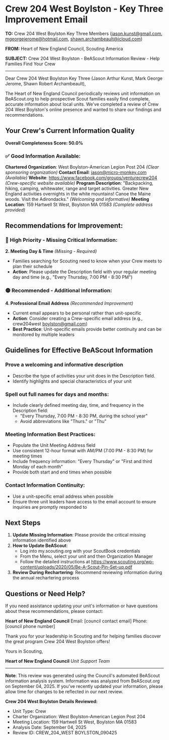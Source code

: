 # Crew 204 West Boylston - Key Three Improvement Email

**TO:** Crew 204 West Boylston Key Three Members (jason.kunst@gmail.com, mgeorgejerome@hotmail.com, shawn.archambeault@icloud.com)

**FROM:** Heart of New England Council, Scouting America

**SUBJECT:** Crew 204 West Boylston - BeAScout Information Review - Help Families Find Your Crew

---

Dear Crew 204 West Boylston Key Three (Jason Arthur Kunst, Mark George Jerome, Shawn Robert Archambeault),

The Heart of New England Council periodically reviews unit information on BeAScout.org to help prospective Scout families easily find complete, accurate information about local units. We've completed a review of Crew 204 West Boylston's online presence and wanted to share our findings and recommendations.

## Your Crew's Current Information Quality

**Overall Completeness Score: 50.0%**

### ✅ **Good Information Available:**
**Chartered Organization**: West Boylston-American Legion Post 204 *(Clear sponsoring organization)*
**Contact Email**: jason@micro-monkey.com *(Available)*
**Website**: https://www.facebook.com/groups/venturecrew204 *(Crew-specific website available)*
**Program Description**: "Backpacking, hiking, camping, whitewater, range and target activities. Greater New England activities overnights in the white mountains! Canoe the Maine woods. Visit the Adirondacks." *(Welcoming and informative)*
**Meeting Location**: 159 Hartwell St West, Boylston MA 01583 *(Complete address provided)*

## Recommendations for Improvement:

### 🔴 **High Priority - Missing Critical Information:**

**2. Meeting Day & Time** *(Missing - Required)*
- Families searching for Scouting need to know when your Crew meets to plan their schedule
- **Action**: Please update the Description field with your regular meeting day and time (e.g., "Every Thursday, 7:00 PM - 8:30 PM")

### 🟡 **Recommended - Additional Information:**

**4. Professional Email Address** *(Recommended Improvement)*
- Current email appears to be personal rather than unit-specific
- **Action**: Consider creating a Crew-specific email address (e.g., crew204west boylston@gmail.com)
- **Best Practice**: Unit-specific emails provide better continuity and can be monitored by multiple leaders

## Guidelines for Effective BeAScout Information

### **Prove a welcoming and informative description**
- Describe the type of activities your unit does in the Description field.
- Identify highlights and special characteristics of your unit

### **Spell out full names for days and months:**
- Include clearly defined meeting day, time, and frequency in the Description field:
  - "Every Thursday, 7:00 PM - 8:30 PM, during the school year"
  - Avoid abbreviations like "Thurs." or "Thu"

### **Meeting Information Best Practices:**
- Populate the Unit Meeting Address field
- Use consistent 12-hour format with AM/PM (7:00 PM - 8:30 PM) for meeting times
- Include frequency information: "Every Thursday" or "First and third Monday of each month"
- Provide both start and end times when possible

### **Contact Information Continuity:**
- Use a unit-specific email address when possible
- Ensure three unit leaders have access to the email account to ensure inquiries are promptly responded to

## Next Steps

1. **Update Missing Information**: Please provide the critical missing information identified above
2. **How to Update BeAScout**: 
   - Log into my.scouting.org with your ScoutBook credentials
   - From the Menu, select your unit and then Organization Manager
   - Follow the detailed instructions at
     https://www.scouting.org/wp-content/uploads/2020/05/Be-A-Scout-Pin-Set-up.pdf
3. **Review During Rechartering**: Recommend reviewing information during the annual rechartering process

## Questions or Need Help?

If you need assistance updating your unit's information or have questions about these recommendations, please contact:

**Heart of New England Council**
Email: [council contact email]
Phone: [council phone number]

Thank you for your leadership in Scouting and for helping families discover the great program Crew 204 West Boylston offers!

Yours in Scouting,

**Heart of New England Council**
*Unit Support Team*

---

**Note**: This review was generated using the Council's automated BeAScout information analysis system. Information was analyzed from BeAScout.org on September 04, 2025. If you've recently updated your information, please allow time for changes to be reflected in our next review.

**Crew 204 West Boylston Details Reviewed:**
- Unit Type: Crew
- Charter Organization: West Boylston-American Legion Post 204
- Meeting Location: 159 Hartwell St West, Boylston MA 01583
- Analysis Date: September 04, 2025
- Review ID: CREW_204_WEST BOYLSTON_090425